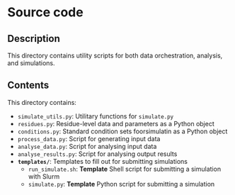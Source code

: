 # Source code

## Description
This directory contains utility scripts for both data orchestration, analysis, and simulations.

## Contents
This directory contains:
- `simulate_utils.py`: Utilitary functions for `simulate.py`
- `residues.py`: Residue-level data and parameters as a Python object
- `conditions.py`: Standard condition sets foorsimulatin as a Python object
- `process_data.py`: Script for generating input data
- `analyse_data.py`: Script for analysing input data
- `analyse_results.py`: Script for analysing output results
- **`templates/`**: Templates to fill out for submitting simulations
    - `run_simulate.sh`: **Template** Shell script for submitting a simulation with Slurm
    - `simulate.py`: **Template** Python script for submitting a simulation